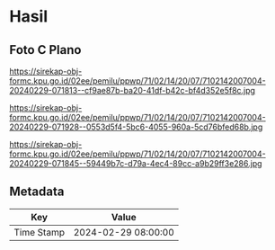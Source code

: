 # Hasil

## Foto C Plano

https://sirekap-obj-formc.kpu.go.id/02ee/pemilu/ppwp/71/02/14/20/07/7102142007004-20240229-071813--cf9ae87b-ba20-41df-b42c-bf4d352e5f8c.jpg

https://sirekap-obj-formc.kpu.go.id/02ee/pemilu/ppwp/71/02/14/20/07/7102142007004-20240229-071928--0553d5f4-5bc6-4055-960a-5cd76bfed68b.jpg

https://sirekap-obj-formc.kpu.go.id/02ee/pemilu/ppwp/71/02/14/20/07/7102142007004-20240229-071845--59449b7c-d79a-4ec4-89cc-a9b29ff3e286.jpg


## Metadata

| Key        | Value               |
| ---------- | ------------------- |
| Time Stamp | 2024-02-29 08:00:00 |



